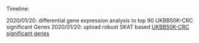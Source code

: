 Timeline:

2020/01/20: differential gene expression analysis to top 90 UKBB50K-CRC significant Genes
2020/01/20: upload robust SKAT based [UKBB50K-CRC significant genes](./extdata/UKBB50K/CRC-UKBB-RSKAT2020.csv)
